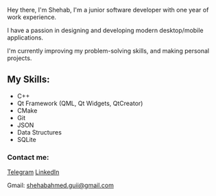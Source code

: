 Hey there, I'm Shehab, I'm a junior software developer with one year of work experience.

I have a passion in designing and developing modern desktop/mobile applications.

I'm currently improving my problem-solving skills, and making personal projects.

## My Skills:
* C++
* Qt Framework (QML, Qt Widgets, QtCreator)
* CMake
* Git
* JSON
* Data Structures
* SQLite

### Contact me:

[Telegram](https://t.me/ShehabGuii)
[LinkedIn](https://www.linkedin.com/in/shehab-a-55b937334/)

Gmail: shehabahmed.guii@gmail.com
